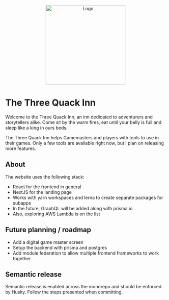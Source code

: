 <p align="center"><a href="#"><img width="250" src="https://user-images.githubusercontent.com/9801298/113925904-d44f2f00-97eb-11eb-9443-fef1b787f146.png" alt="Logo" /></a></p>

# The Three Quack Inn
Welcome to the Three Quack Inn, an inn dedicated to adventurers and storytellers alike. Come sit by the warm fires, eat until your belly is full and sleep like a king in ours beds. 

The Three Quack Inn helps Gamemasters and players with tools to use in their games. Only a few tools are available right now, but I plan on releasing more features.

## About
The website uses the following stack:
- React for the frontend in general
- NextJS for the landing page
- Works with yarn workspaces and lerna to create separate packages for subapps
- In the future, GraphQL will be added along with prisma.io
- Also, exploring AWS Lambda is on the list

## Future planning / roadmap
- Add a digital game master screen
- Setup the backend with prisma and postgres
- Add module federation to allow multiple frontend frameworks to work together

## Semantic release
Semantic release is enabled across the monorepo and should be enforced by Husky. Follow the steps presented when committing. 

